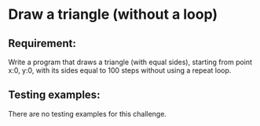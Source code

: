 # Draw a triangle (without a loop)

## Requirement:

Write a program that draws a triangle (with equal sides), starting from point x:0, y:0, with its sides equal to 100 steps without using a repeat loop.

## Testing examples:

There are no testing examples for this challenge.
